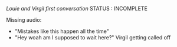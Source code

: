 *Louie and Virgil first conversation*
STATUS : INCOMPLETE

Missing audio: 
- "Mistakes like this happen all the time"
- "Hey woah am I supposed to wait here?" Virgil getting called off